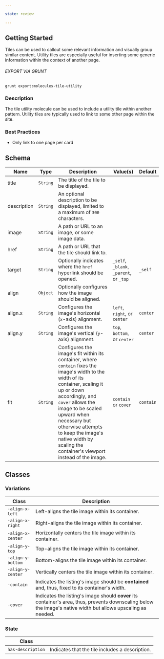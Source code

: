 ```yaml
---

state: review

---
```


## Getting Started

Tiles can be used to callout some relevant information and visually group similar content. Utility tiles are especially useful for inserting some generic information within the context of another page.

###### EXPORT VIA GRUNT

```
grunt export:molecules-tile-utility
```


### Description

The tile utility molecule can be used to include a utility tile within another pattern. Utility tiles are typically used to link to some other page within the site.


### Best Practices

- Only link to one page per card


## Schema

| Name            | Type      | Description                                                                       | Value(s)                                | Default   |
|-----------------|-----------|-----------------------------------------------------------------------------------|-----------------------------------------|-----------|
| title           | `String`  | The title of the tile to be displayed.                                            |                                         |           |
| description     | `String`  | An optional description to be displayed, limited to a maximum of `300` characters.|                                         |           |
| image           | `String`  | A path or URL to an image, or some image data.                                    |                                         |           |
| href            | `String`  | A path or URL that the tile should link to.                                       |                                         |           |
| target          | `String`  | Optionally indicates where the `href` hyperlink should be opened.                 | `_self`, `_blank`, `_parent`, or `_top` | `_self`   |
| align           | `Object`  | Optionally configures how the image should be aligned.                            |                                         |           |
| align.x         | `String`  | Configures the image's horizontal (`x`-axis) alignment.                           | `left`, `right`, or `center`            | `center`  |
| align.y         | `String`  | Configures the image's vertical (`y`-axis) alignment.                             | `top`, `bottom`, or `center`            | `center`  |
| fit             | `String`  | Configures the image's fit within its container, where `contain` fixes the image's width to the width of its container, scaling it up or down accordingly, and `cover` allows the image to be scaled upward when necessary but otherwise attempts to keep the image's native width by scaling the container's viewport instead of the image. | `contain` or `cover`            | `contain`  |


## Classes

### Variations

| Class               | Description                                                                                                                                                           |
|---------------------|-----------------------------------------------------------------------------------------------------------------------------------------------------------------------|
| `-align-x-left`     | Left-aligns the tile image within its container.                                                                                                                      |
| `-align-x-right`    | Right-aligns the tile image within its container.                                                                                                                     |
| `-align-x-center`   | Horizontally centers the tile image within its container.                                                                                                             |
| `-align-y-top`      | Top-aligns the tile image within its container.                                                                                                                       |
| `-align-y-bottom`   | Bottom-aligns the tile image within its container.                                                                                                                    |
| `-align-y-center`   | Vertically centers the tile image within its container.                                                                                                               |
| `-contain`          | Indicates the listing's image should be **contained** and, thus, fixed to its container's width.                                                                      |
| `-cover`            | Indicates the listing's image should **cover** its container's area, thus, prevents downscaling below the image's native width but allows upscaling as needed.        |

### State

| Class             |                                                                 |
|-------------------|-----------------------------------------------------------------|
| `has-description` | Indicates that the tile includes a description.                 |
